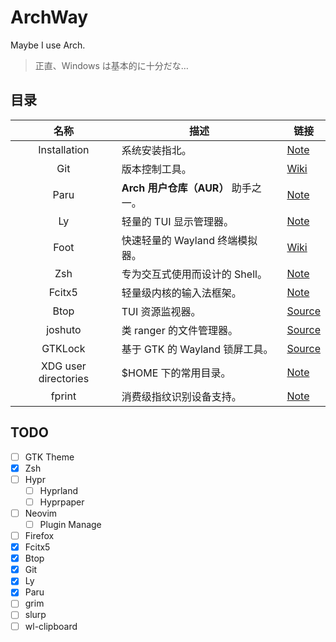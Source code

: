 # ArchWay

Maybe I use Arch.

> 正直、Windows は基本的に十分だな…

## 目录

<!-- Fallback route: Note > Wiki > Source(GitHub etc.) > Package/AUR -->

| 名称 | 描述 | 链接 |
|:-:|-|-|
| Installation | 系统安装指北。 | [Note](note/installation.md) |
| Git | 版本控制工具。 | [Wiki](https://wiki.archlinux.org/title/Git) |
| Paru | **Arch 用户仓库（AUR）** 助手之一。 | [Note](note/paru.md) |
| Ly | 轻量的 TUI 显示管理器。 | [Note](note/ly.md) |
| Foot | 快速轻量的 Wayland 终端模拟器。 | [Wiki](https://wiki.archlinux.org/title/Foot) |
| Zsh | 专为交互式使用而设计的 Shell。 | [Note](note/zsh.md) |
| Fcitx5 | 轻量级内核的输入法框架。 | [Note](note/fcitx5.md) |
| Btop | TUI 资源监视器。 | [Source](https://github.com/aristocratos/btop) |
| joshuto | 类 ranger 的文件管理器。 | [Source](https://github.com/kamiyaa/joshuto) |
| GTKLock | 基于 GTK 的 Wayland 锁屏工具。 | [Source](https://github.com/jovanlanik/gtklock) |
| XDG user directories | $HOME 下的常用目录。 | [Note](note/xdg-user-dirs.md) |
| fprint | 消费级指纹识别设备支持。 | [Note](note/fprint.md) |

## TODO

- [ ] GTK Theme
- [x] Zsh
- [ ] Hypr
    - [ ] Hyprland
    - [ ] Hyprpaper
- [ ] Neovim
    - [ ] Plugin Manage
- [ ] Firefox
- [x] Fcitx5
- [x] Btop
- [x] Git
- [x] Ly
- [x] Paru
- [ ] grim
- [ ] slurp
- [ ] wl-clipboard
